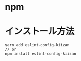 # npm


# インストール方法
```shell
yarn add eslint-config-kiizan
// or
npm install eslint-config-kiizan
```
